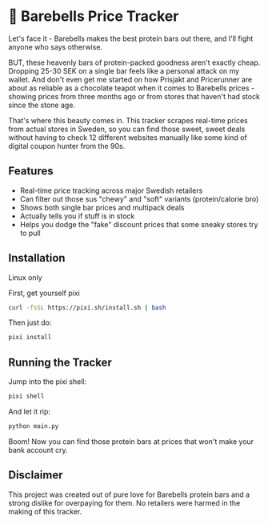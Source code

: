 # 🍫 Barebells Price Tracker

Let's face it - Barebells makes the best protein bars out there, and I'll fight anyone who says otherwise.

BUT, these heavenly bars of protein-packed goodness aren't exactly cheap. Dropping 25-30 SEK on a single bar feels like a personal attack on my wallet. And don't even get me started on how Prisjakt and Pricerunner are about as reliable as a chocolate teapot when it comes to Barebells prices - showing prices from three months ago or from stores that haven't had stock since the stone age.

That's where this beauty comes in. This tracker scrapes real-time prices from actual stores in Sweden, so you can find those sweet, sweet deals without having to check 12 different websites manually like some kind of digital coupon hunter from the 90s.

## Features

- Real-time price tracking across major Swedish retailers
- Can filter out those sus "chewy" and "soft" variants (protein/calorie bro)
- Shows both single bar prices and multipack deals
- Actually tells you if stuff is in stock
- Helps you dodge the "fake" discount prices that some sneaky stores try to pull

## Installation
Linux only

First, get yourself pixi

```bash
curl -fsSL https://pixi.sh/install.sh | bash
```

Then just do:

```bash
pixi install
```

## Running the Tracker

Jump into the pixi shell:
```bash
pixi shell
```

And let it rip:
```bash
python main.py
```

Boom! Now you can find those protein bars at prices that won't make your bank account cry.

## Disclaimer

This project was created out of pure love for Barebells protein bars and a strong dislike for overpaying for them. No retailers were harmed in the making of this tracker.

